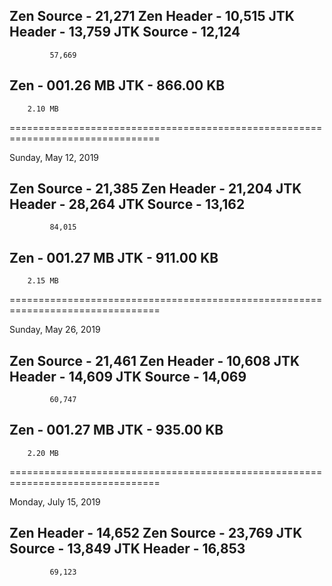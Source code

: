Zen Source - 21,271
Zen Header - 10,515
JTK Header - 13,759
JTK Source - 12,124
-------------------
             57,669

Zen - 001.26 MB
JTK - 866.00 KB
---------------
        2.10 MB

================================================================================

Sunday, May 12, 2019

Zen Source - 21,385
Zen Header - 21,204
JTK Header - 28,264
JTK Source - 13,162
-------------------
             84,015

Zen - 001.27 MB
JTK - 911.00 KB
---------------
        2.15 MB
        
================================================================================

Sunday, May 26, 2019

Zen Source - 21,461
Zen Header - 10,608
JTK Header - 14,609
JTK Source - 14,069
-------------------
             60,747

Zen - 001.27 MB
JTK - 935.00 KB
---------------
        2.20 MB
        
================================================================================

Monday, July 15, 2019

Zen Header - 14,652
Zen Source - 23,769
JTK Source - 13,849
JTK Header - 16,853
-------------------
             69,123